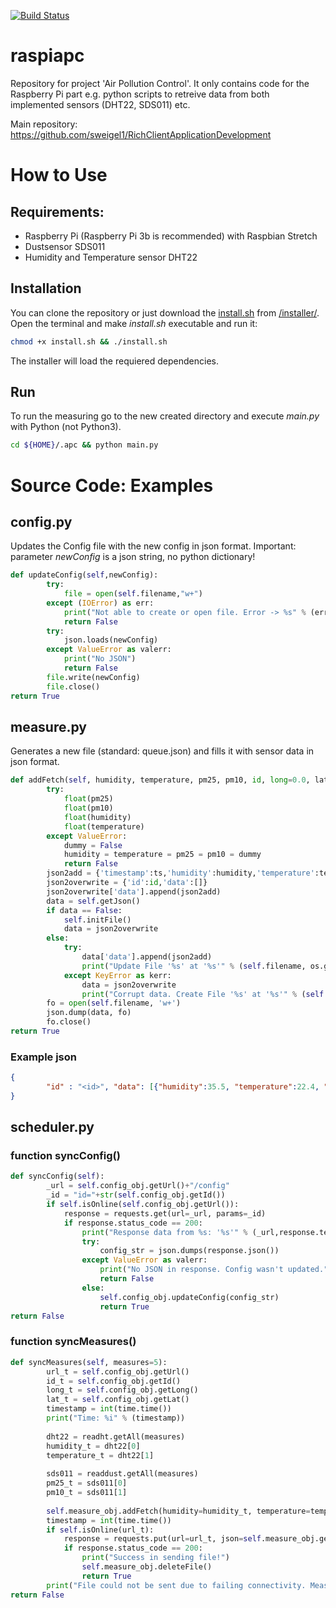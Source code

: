 [![Build Status](https://travis-ci.org/tavvar/raspiapc.svg?branch=master)](https://travis-ci.org/tavvar/raspiapc)

# raspiapc
Repository for project 'Air Pollution Control'. It only contains code for the Raspberry Pi part e.g. python scripts to retreive data from both implemented sensors (DHT22, SDS011) etc.

Main repository: https://github.com/sweigel1/RichClientApplicationDevelopment


# How to Use
## Requirements:
- Raspberry Pi (Raspberry Pi 3b is recommended) with Raspbian Stretch
- Dustsensor SDS011
- Humidity and Temperature sensor DHT22
## Installation
You can clone the repository or just download the [install.sh](https://github.com/tavvar/raspiapc/blob/master/installer/install.sh) from [/installer/](https://github.com/tavvar/raspiapc/blob/master/installer/).
Open the terminal and make *install.sh* executable and run it:
```bash
chmod +x install.sh && ./install.sh
```
The installer will load the requiered dependencies.
## Run
To run the measuring go to the new created directory and execute *main.py* with Python (not Python3).
```bash
cd ${HOME}/.apc && python main.py
```

# Source Code: Examples
## config.py
Updates the Config file with the new config in json format. Important: parameter *newConfig* is a json string, no python dictionary!
```python
def updateConfig(self,newConfig):
        try:
            file = open(self.filename,"w+")
        except (IOError) as err:
            print("Not able to create or open file. Error -> %s" % (err))
            return False
        try:
            json.loads(newConfig)
        except ValueError as valerr:
            print("No JSON")
            return False
        file.write(newConfig)                
        file.close()
return True
```

## measure.py
Generates a new file (standard: queue.json) and fills it with sensor data in json format.
```python
def addFetch(self, humidity, temperature, pm25, pm10, id, long=0.0, lat=0.0, ts=0):
        try:
            float(pm25)
            float(pm10)
            float(humidity)
            float(temperature)
        except ValueError:
            dummy = False
            humidity = temperature = pm25 = pm10 = dummy
            return False
        json2add = {'timestamp':ts,'humidity':humidity,'temperature':temperature,'pm25':pm25,'pm10':pm10,'long':long,'lat':lat}
        json2overwrite = {'id':id,'data':[]}
        json2overwrite['data'].append(json2add)
        data = self.getJson()
        if data == False:
            self.initFile()
            data = json2overwrite
        else:
            try:
                data['data'].append(json2add)
                print("Update File '%s' at '%s'" % (self.filename, os.getcwd()))
            except KeyError as kerr:
                data = json2overwrite
                print("Corrupt data. Create File '%s' at '%s'" % (self.filename, os.getcwd()))
        fo = open(self.filename, 'w+')
        json.dump(data, fo)
        fo.close()
return True 
```
### Example json
```json
{
        "id" : "<id>", "data": [{"humidity":35.5, "temperature":22.4, "pm25":1.2, "pm10":10.3, "long":40.58, "lat":68.6, "timestamp":12345678}]
}
```

## scheduler.py
### function syncConfig()
```python
def syncConfig(self):
        _url = self.config_obj.getUrl()+"/config"
        _id = "id="+str(self.config_obj.getId())
        if self.isOnline(self.config_obj.getUrl()):
            response = requests.get(url=_url, params=_id)
            if response.status_code == 200:
                print("Response data from %s: '%s'" % (_url,response.text))
                try:
                    config_str = json.dumps(response.json())
                except ValueError as valerr:
                    print("No JSON in response. Config wasn't updated.")
                    return False
                else:
                    self.config_obj.updateConfig(config_str)
                    return True
return False
```

### function syncMeasures()
```python
def syncMeasures(self, measures=5):
        url_t = self.config_obj.getUrl()
        id_t = self.config_obj.getId()
        long_t = self.config_obj.getLong()
        lat_t = self.config_obj.getLat()
        timestamp = int(time.time())
        print("Time: %i" % (timestamp))
        
        dht22 = readht.getAll(measures)
        humidity_t = dht22[0]
        temperature_t = dht22[1]
        
        sds011 = readdust.getAll(measures)
        pm25_t = sds011[0]
        pm10_t = sds011[1]
        
        self.measure_obj.addFetch(humidity=humidity_t, temperature=temperature_t, pm25=pm25_t, pm10=pm10_t, id=id_t, long=long_t, lat=lat_t, ts=timestamp)
        timestamp = int(time.time())
        if self.isOnline(url_t):
            response = requests.put(url=url_t, json=self.measure_obj.getJson())
            if response.status_code == 200:
                print("Success in sending file!")
                self.measure_obj.deleteFile()
                return True
        print("File could not be sent due to failing connectivity. Measures are cached locally in file '%s' instead." % (self.measure_obj.filename))
return False
```
